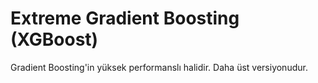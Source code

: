 # Extreme Gradient Boosting (XGBoost)
 Gradient Boosting'in yüksek performanslı halidir. 
 Daha üst versiyonudur.